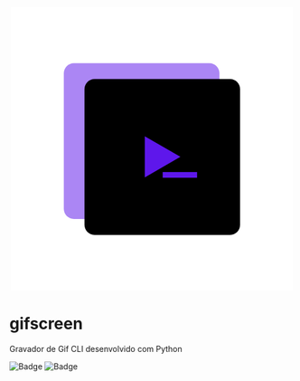 <div style="text-align:center">
  <img src="logo.png" alt="GifScreen">
</div>

# gifscreen

Gravador de Gif CLI desenvolvido com Python

![Badge](https://img.shields.io/badge/license-MIT-blue)
![Badge](https://img.shields.io/badge/version-0.0.1-green)


